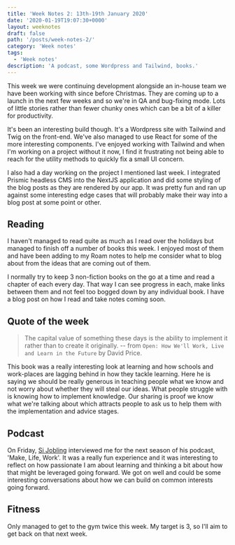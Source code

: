 ```yaml
---
title: 'Week Notes 2: 13th-19th January 2020'
date: '2020-01-19T19:07:30+0000'
layout: weeknotes
draft: false
path: '/posts/week-notes-2/'
category: 'Week notes'
tags:
  - 'Week notes'
description: 'A podcast, some Wordpress and Tailwind, books.'
---
```


This week we were continuing development alongside an in-house team we have been working with since before Christmas. They are coming up to a launch in the next few weeks and so we're in QA and bug-fixing mode. Lots of little stories rather than fewer chunky ones which can be a bit of a killer for productivity.

It's been an interesting build though. It's a Wordpress site with Tailwind and Twig on the front-end. We've also managed to use React for some of the more interesting components. I've enjoyed working with Tailwind and when I'm working on a project without it now, I find it frustrating not being able to reach for the utility methods to quickly fix a small UI concern.

I also had a day working on the project I mentioned last week. I integrated Prismic headless CMS into the NextJS application and did some styling of the blog posts as they are rendered by our app. It was pretty fun and ran up against some interesting edge cases that will probably make their way into a blog post at some point or other.

## Reading

I haven't managed to read quite as much as I read over the holidays but managed to finish off a number of books this week. I enjoyed most of them and have been adding to my Roam notes to help me consider what to blog about from the ideas that are coming out of them.

I normally try to keep 3 non-fiction books on the go at a time and read a chapter of each every day. That way I can see progress in each, make links between them and not feel too bogged down by any individual book. I have a blog post on how I read and take notes coming soon.

## Quote of the week

> The capital value of something these days is the ability to implement it rather than to create it originally.
> -- from `Open: How We'll Work, Live and Learn in the Future` by David Price.

This book was a really interesting look at learning and how schools and work-places are lagging behind in how they tackle learning. Here he is saying we should be really generous in teaching people what we know and not worry about whether they will steal our ideas. What people struggle with is knowing how to implement knowledge. Our sharing is proof we know what we're talking about which attracts people to ask us to help them with the implementation and advice stages.

## Podcast

On Friday, [Si Jobling](https://sijobling.com/) interviewed me for the next season of his podcast, 'Make, Life, Work'. It was a really fun experience and it was interesting to reflect on how passionate I am about learning and thinking a bit about how that might be leveraged going forward. We got on well and could be some interesting conversations about how we can build on common interests going forward.

## Fitness

Only managed to get to the gym twice this week. My target is 3, so I'll aim to get back on that next week.
